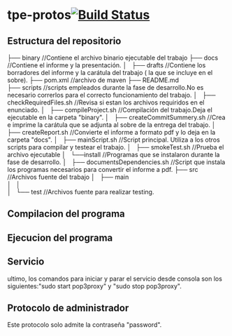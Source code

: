 tpe-protos[![Build Status](https://travis-ci.org/fernandoencaballito/probando.svg?branch=master)](https://travis-ci.org/fernandoencaballito/probando)
=========

Estructura del repositorio
--------------------------

├── binary 	//Contiene el archivo binario ejecutable del trabajo
├── docs	//Contiene el informe y la presentación.
│   ├── drafts	//Contiene los borradores del informe y la carátula del trabajo ( la que se incluye en el sobre).
├── pom.xml	//archivo de maven
├── README.md		
├── scripts	//scripts empleados durante la fase de desarrollo.No es necesario correrlos para el correcto funcionamiento del trabajo.
│   ├── checkRequiredFiles.sh	//Revisa si estan los archivos requiridos en el enunciado.
│   ├── compileProject.sh	//Compilación del trabajo.Deja el ejecutable en la carpeta "binary".
│   ├── createCommitSummery.sh	//Crea e imprime la carátula que se adjunta al sobre de la entrega del trabajo.
│   ├── createReport.sh		//Convierte el informe a formato pdf y lo deja en la carpeta "docs".
│   ├── mainScript.sh		//Script principal. Utiliza a los otros scripts para compilar y testear el trabajo.
│   ├── smokeTest.sh		//Prueba el archivo ejecutable
│   └──install	//Programas que se instalaron durante la fase de desarrollo.
│   	├── documentsDependencies.sh //Script que instala los programas necesarios para convertir el informe a pdf.
├── src				//Archivos fuente del trabajo
│   ├── main			
│   │     	
│   └── test			//Archivos fuente para realizar testing.


Compilacion del programa
------------------------


Ejecucion del programa
----------------------



Servicio
----------
 ultimo, los comandos para iniciar y parar el servicio desde consola son los siguientes:"sudo start pop3proxy" y "sudo stop pop3proxy".



Protocolo de administrador
-------------------------
Este protocolo solo admite la contraseña "password".
